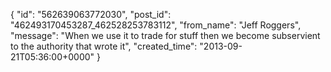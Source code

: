  {
   "id": "562639063772030",
   "post_id": "462493170453287_462528253783112",
   "from_name": "Jeff Roggers",
   "message": "When we use it to trade for stuff then we become subservient to the authority that wrote it",
   "created_time": "2013-09-21T05:36:00+0000"
 }
